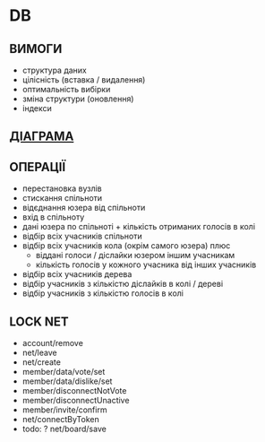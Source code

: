 # DB

## ВИМОГИ
- структура даних
- цілісність (вставка / видалення)
- оптимальність вибірки
- зміна структури (оновлення)
- індекси

## [ДІАГРАМА](https://dbdiagram.io/d/644139b86b31947051ebeb3b)

## ОПЕРАЦІЇ
- перестановка вузлів
- стискання спільноти
- відєднання юзера від спільноти
- вхід в спільноту
- дані юзера по спільноті + кількість отриманих голосів в колі
- відбір всіх учасників спільноти
- відбір всіх учасників кола (окрім самого юзера) плюс
  + віддані голоси / діслайки юзером іншим учасникам
  + кількість голосів у кожного учасника від інших учасників
- відбір всіх учасників дерева
- відбір учасників з кількістю діслайків в колі / дереві
- відбір учасників з кількістю голосів в колі

## LOCK NET

- account/remove
- net/leave
- net/create
- member/data/vote/set
- member/data/dislike/set
- member/disconnectNotVote
- member/disconnectUnactive
- member/invite/confirm
- net/connectByToken
- todo: ? net/board/save
